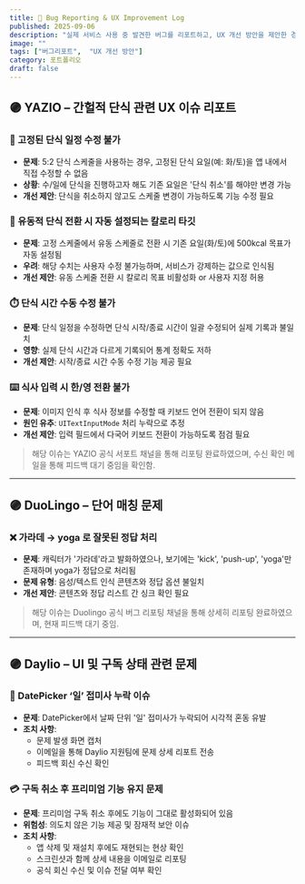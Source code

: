 ```yaml
---
title: 🐞 Bug Reporting & UX Improvement Log
published: 2025-09-06
description: "실제 서비스 사용 중 발견한 버그를 리포트하고, UX 개선 방안을 제안한 경험을 정리한 로그입니다. 모든 이슈는 개발자 또는 UX 개선을 지향하는 사용자로서 직접 문서화하고, 관련 팀에 전달하여 대응 여부를 확인한 기록입니다."
image: ""
tags: ["버그리포트",  "UX 개선 방안"]
category: 포트폴리오
draft: false
---
```


## 🟣 YAZIO – 간헐적 단식 관련 UX 이슈 리포트

### 🧩 고정된 단식 일정 수정 불가

- **문제**: 5:2 단식 스케줄을 사용하는 경우, 고정된 단식 요일(예: 화/토)을 앱 내에서 직접 수정할 수 없음
- **상황**: 수/일에 단식을 진행하고자 해도 기존 요일은 '단식 취소'를 해야만 변경 가능
- **개선 제안**: 단식을 취소하지 않고도 스케줄 변경이 가능하도록 기능 수정 필요

### 🔄 유동적 단식 전환 시 자동 설정되는 칼로리 타깃

- **문제**: 고정 스케줄에서 유동 스케줄로 전환 시 기존 요일(화/토)에 500kcal 목표가 자동 설정됨
- **우려**: 해당 수치는 사용자 수정 불가능하며, 서비스가 강제하는 값으로 인식됨
- **개선 제안**: 유동 스케줄 전환 시 칼로리 목표 비활성화 or 사용자 지정 허용

### ⏱️ 단식 시간 수동 수정 불가

- **문제**: 단식 일정을 수정하면 단식 시작/종료 시간이 일괄 수정되어 실제 기록과 불일치
- **영향**: 실제 단식 시간과 다르게 기록되어 통계 정확도 저하
- **개선 제안**: 시작/종료 시간 수동 수정 기능 제공 필요

### ⌨️ 식사 입력 시 한/영 전환 불가

- **문제**: 이미지 인식 후 식사 정보를 수정할 때 키보드 언어 전환이 되지 않음
- **원인 유추**: `UITextInputMode` 처리 누락으로 추정
- **개선 제안**: 입력 필드에서 다국어 키보드 전환이 가능하도록 점검 필요

> 해당 이슈는 YAZIO 공식 서포트 채널을 통해 리포팅 완료하였으며, 수신 확인 메일을 통해 피드백 대기 중임을 확인함.

---

## 🟣 DuoLingo – 단어 매칭 문제

### ❌ 가라데 → yoga 로 잘못된 정답 처리

- **문제**: 캐릭터가 '가라데'라고 발화하였으나, 보기에는 'kick', 'push-up', 'yoga'만 존재하며 yoga가 정답으로 처리됨
- **문제 유형**: 음성/텍스트 인식 콘텐츠와 정답 옵션 불일치
- **개선 제안**: 콘텐츠와 정답 리스트 간 싱크 확인 필요

> 해당 이슈는 Duolingo 공식 버그 리포팅 채널을 통해 상세히 리포팅 완료하였으며, 현재 피드백 대기 중임.

---

## 🟣 Daylio – UI 및 구독 상태 관련 문제

### 📅 DatePicker ‘일’ 접미사 누락 이슈

- **문제**: DatePicker에서 날짜 단위 '일' 접미사가 누락되어 시각적 혼동 유발
- **조치 사항**:
  - 문제 발생 화면 캡처
  - 이메일을 통해 Daylio 지원팀에 문제 상세 리포트 전송
  - 피드백 회신 수신 확인

### 💳 구독 취소 후 프리미엄 기능 유지 문제

- **문제**: 프리미엄 구독 취소 후에도 기능이 그대로 활성화되어 있음
- **위험성**: 의도치 않은 기능 제공 및 잠재적 보안 이슈
- **조치 사항**:
  - 앱 삭제 및 재설치 후에도 재현되는 현상 확인
  - 스크린샷과 함께 상세 내용을 이메일로 리포팅
  - 공식 회신 수신 및 이슈 전달 여부 확인
